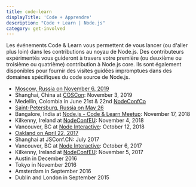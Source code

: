 ```yaml
---
title: code-learn
displayTitle: 'Code + Apprendre'
description: "Code + Learn | Node.js"
category: get-involved
---
```


Les événements Code & Learn vous permettent de vous lancer (ou d'aller plus loin) dans les contributions au noyau de Node.js. Des contributeurs expérimentés vous guideront à travers votre première (ou deuxième ou troisième ou quatrième) contribution à Node.js core. Ils sont également disponibles pour fournir des visites guidées impromptues dans des domaines spécifiques du code source de Node.js.

* [Moscow, Russia on November 6, 2019](https://medium.com/piterjs/announcement-node-js-code-learn-in-moscow-fd997241c77)
* Shanghai, China at [COSCon](https://bagevent.com/event/5744455): November 3, 2019
* Medellin, Colombia in June 21st & 22nd [NodeConfCo](https://colombia.nodeconf.com/)
* [Saint-Petersburg, Russia on May 26](https://medium.com/piterjs/code-learn-ce20d330530f)
* Bangalore, India at [Node.js - Code & Learn Meetup](https://www.meetup.com/Polyglot-Languages-Runtimes-Java-JVM-nodejs-Swift/events/256057028/): November 17, 2018
* Kilkenny, Ireland at [NodeConfEU](https://www.nodeconf.eu/): November 4, 2018
* Vancouver, BC at [Node Interactive](https://events.linuxfoundation.org/events/node-js-interactive-2018/): October 12, 2018
* [Oakland on April 22, 2017](https://medium.com/the-node-js-collection/code-learn-learn-how-to-contribute-to-node-js-core-8a2dbdf9be45)
* Shanghai at JSConf.CN: July 2017
* Vancouver, BC at [Node Interactive](http://events.linuxfoundation.org/events/node-interactive): October 6, 2017
* Kilkenny, Ireland at [NodeConfEU](http://www.nodeconf.eu/): November 5, 2017
* Austin in December 2016
* Tokyo in November 2016
* Amsterdam in September 2016
* Dublin and London in September 2015
